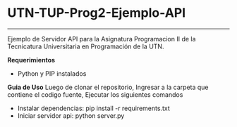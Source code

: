 # UTN-TUP-Prog2-Ejemplo-API
**************************
Ejemplo de Servidor API para la Asignatura Programacion II de la Tecnicatura Universitaria en Programación de la UTN.

**Requerimientos**
 - Python y PIP instalados

**Guia de Uso**
Luego de clonar el repositorio, Ingresar a la carpeta que contiene el codigo fuente, Ejecutar los siguientes comandos

 - Instalar dependencias: pip install -r requirements.txt
 - Iniciar servidor api: python server.py
